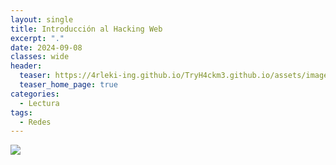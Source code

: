 ```yaml
---
layout: single
title: Introducción al Hacking Web
excerpt: "."
date: 2024-09-08
classes: wide
header:
  teaser: https://4rleki-ing.github.io/TryH4ckm3.github.io/assets/images/Explotacion-Redes/Explotacion.png
  teaser_home_page: true
categories:
  - Lectura
tags:
  - Redes
---
```


<img src="https://4rleki-ing.github.io/TryH4ckm3.github.io/assets/images/Explotacion-Redes/Portada.jpg">

